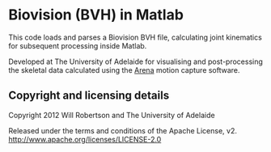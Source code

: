 # Biovision (BVH) in Matlab

This code loads and parses a Biovision BVH file, calculating joint kinematics for subsequent processing inside Matlab.

Developed at The University of Adelaide for visualising and post-processing the skeletal data calculated using the [Arena](http://www.naturalpoint.com/optitrack/products/arena/) motion capture software.

## Copyright and licensing details

Copyright 2012 Will Robertson and The University of Adelaide

Released under the terms and conditions of the Apache License, v2.
  <http://www.apache.org/licenses/LICENSE-2.0>
